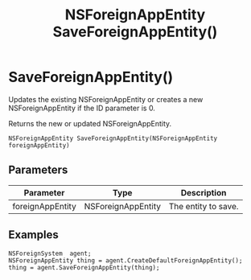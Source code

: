 ﻿---
uid: crmscript_class_nsforeignsystemagent_saveforeignappentity
title: NSForeignAppEntity SaveForeignAppEntity()
description: CRMScript method in the NSForeignSystemAgent class that creates or updates an NSForeignAppEntity
intellisense: NSForeignSystemAgent.SaveForeignAppEntity
keywords: NSForeignSystemAgent, SaveForeignAppEntity, SaveForeignAppEntity(NSForeignAppEntity)
so.topic: reference
---

# SaveForeignAppEntity()

Updates the existing NSForeignAppEntity or creates a new NSForeignAppEntity if the ID parameter is 0.

Returns the new or updated NSForeignAppEntity.

`NSForeignAppEntity SaveForeignAppEntity(NSForeignAppEntity foreignAppEntity)`

## Parameters

| Parameter | Type | Description |
|---|---|---|
| foreignAppEntity | NSForeignAppEntity | The entity to save. |

## Examples

```crmscript
NSForeignSystem  agent;
NSForeignAppEntity thing = agent.CreateDefaultForeignAppEntity();
thing = agent.SaveForeignAppEntity(thing);
```
